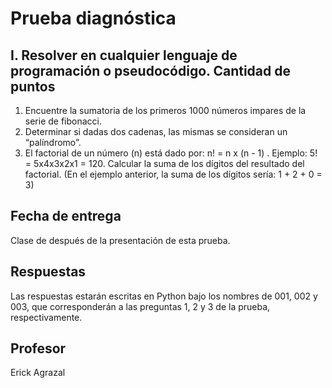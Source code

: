 # Prueba diagnóstica

## I. Resolver en cualquier lenguaje de programación o pseudocódigo. Cantidad de puntos 

1. Encuentre la sumatoria de los primeros 1000 números impares de la serie de fibonacci.
2. Determinar si dadas dos cadenas, las mismas se consideran un “palíndromo”.
3. El factorial de un número (n) está dado por: n! =  n x (n - 1) . Ejemplo: 5! = 5x4x3x2x1 = 120. Calcular la suma de los dígitos del resultado del factorial. (En el ejemplo anterior, la suma de 	los dígitos sería: 1 + 2 + 0 = 3)

## Fecha de entrega

Clase de después de la presentación de esta prueba.

## Respuestas

Las respuestas estarán escritas en Python bajo los nombres de 001, 002 y 003, que corresponderán a las preguntas 1, 2 y 3 de la prueba, respectivamente.

## Profesor

Erick Agrazal